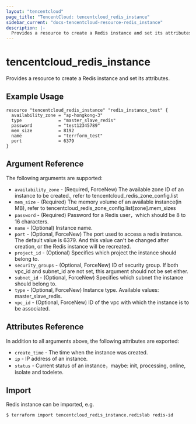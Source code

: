 ```yaml
---
layout: "tencentcloud"
page_title: "TencentCloud: tencentcloud_redis_instance"
sidebar_current: "docs-tencentcloud-resource-redis_instance"
description: |-
  Provides a resource to create a Redis instance and set its attributes.
---
```


# tencentcloud_redis_instance

Provides a resource to create a Redis instance and set its attributes.

## Example Usage

```hcl
resource "tencentcloud_redis_instance" "redis_instance_test" {
  availability_zone = "ap-hongkong-3"
  type              = "master_slave_redis"
  password          = "test12345789"
  mem_size          = 8192
  name              = "terrform_test"
  port              = 6379
}
```

## Argument Reference

The following arguments are supported:

* `availability_zone` - (Required, ForceNew) The available zone ID of an instance to be created., refer to tencentcloud_redis_zone_config.list
* `mem_size` - (Required) The memory volume of an available instance(in MB), refer to tencentcloud_redis_zone_config.list[zone].mem_sizes
* `password` - (Required) Password for a Redis user，which should be 8 to 16 characters.
* `name` - (Optional) Instance name.
* `port` - (Optional, ForceNew) The port used to access a redis instance. The default value is 6379. And this value can't be changed after creation, or the Redis instance will be recreated.
* `project_id` - (Optional) Specifies which project the instance should belong to.
* `security_groups` - (Optional, ForceNew) ID of security group. If both vpc_id and subnet_id are not set, this argument should not be set either. 
* `subnet_id` - (Optional, ForceNew) Specifies which subnet the instance should belong to.
* `type` - (Optional, ForceNew) Instance type. Available values: master_slave_redis.
* `vpc_id` - (Optional, ForceNew) ID of the vpc with which the instance is to be associated.

## Attributes Reference

In addition to all arguments above, the following attributes are exported:

* `create_time` -  The time when the instance was created.
* `ip` - IP address of an instance.
* `status` - Current status of an instance，maybe: init, processing, online, isolate and todelete.


## Import

Redis instance can be imported, e.g.

```hcl
$ terraform import tencentcloud_redis_instance.redislab redis-id
```


